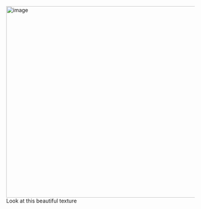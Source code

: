 <img width="645" height="513" alt="image" src="https://github.com/user-attachments/assets/91c79ccf-99b3-4250-8e17-d480febcdab4" />
Look at this beautiful texture
